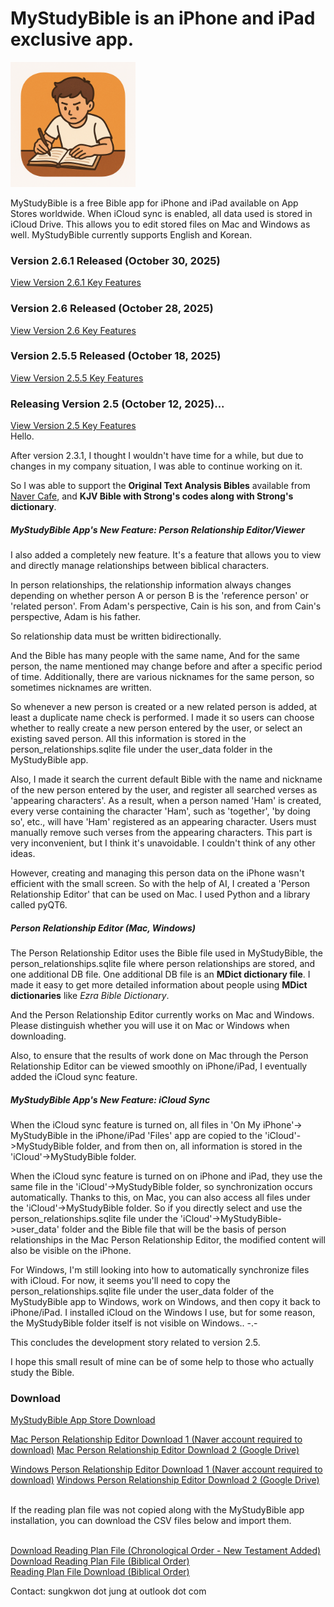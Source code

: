 # MyStudyBible is an iPhone and iPad exclusive app.

<img src="MyStudyBible_2_4_Images/bibleAppIcon.png" width="200">

<br>

MyStudyBible is a free Bible app for iPhone and iPad available on App Stores worldwide.
When iCloud sync is enabled, all data used is stored in iCloud Drive.
This allows you to edit stored files on Mac and Windows as well.
MyStudyBible currently supports English and Korean.

### Version 2.6.1 Released (October 30, 2025)
[View Version 2.6.1 Key Features](/en/MyStudyBible?id=key-features-added-in-261)
<br>

### Version 2.6 Released (October 28, 2025)
[View Version 2.6 Key Features](/en/MyStudyBible?id=key-features-added-in-26)
<br>

### Version 2.5.5 Released (October 18, 2025)
[View Version 2.5.5 Key Features](/en/MyStudyBible?id=key-features-added-in-255)
<br>


### Releasing Version 2.5 (October 12, 2025)...

[View Version 2.5 Key Features](/en/MyStudyBible?id=key-features-added-in-25)
<br>
Hello.

After version 2.3.1, I thought I wouldn't have time for a while, but due to changes in my company situation, I was able to continue working on it.

So I was able to support the **Original Text Analysis Bibles** available from [Naver Cafe](https://cafe.naver.com/thewordkor), and **KJV Bible with Strong's codes along with Strong's dictionary**.

##### MyStudyBible App's New Feature: Person Relationship Editor/Viewer
I also added a completely new feature.
It's a feature that allows you to view and directly manage relationships between biblical characters.

In person relationships, the relationship information always changes depending on whether person A or person B is the 'reference person' or 'related person'.
From Adam's perspective, Cain is his son, and from Cain's perspective, Adam is his father.

So relationship data must be written bidirectionally.

And the Bible has many people with the same name,
And for the same person, the name mentioned may change before and after a specific period of time.
Additionally, there are various nicknames for the same person, so sometimes nicknames are written.

So whenever a new person is created or a new related person is added, at least a duplicate name check is performed.
I made it so users can choose whether to really create a new person entered by the user, or select an existing saved person.
All this information is stored in the person_relationships.sqlite file under the user_data folder in the MyStudyBible app.

Also, I made it search the current default Bible with the name and nickname of the new person entered by the user, and register all searched verses as 'appearing characters'. As a result, when a person named 'Ham' is created, every verse containing the character 'Ham', such as 'together', 'by doing so', etc., will have 'Ham' registered as an appearing character. Users must manually remove such verses from the appearing characters.
This part is very inconvenient, but I think it's unavoidable. I couldn't think of any other ideas.

However, creating and managing this person data on the iPhone wasn't efficient with the small screen.
So with the help of AI, I created a 'Person Relationship Editor' that can be used on Mac. I used Python and a library called pyQT6.

##### Person Relationship Editor (Mac, Windows)

The Person Relationship Editor uses the Bible file used in MyStudyBible, the person_relationships.sqlite file where person relationships are stored, and one additional DB file.
One additional DB file is an **MDict dictionary file**. I made it easy to get more detailed information about people using **MDict dictionaries** like _Ezra Bible Dictionary_.

And the Person Relationship Editor currently works on Mac and Windows. Please distinguish whether you will use it on Mac or Windows when downloading.

Also, to ensure that the results of work done on Mac through the Person Relationship Editor can be viewed smoothly on iPhone/iPad, I eventually added the iCloud sync feature.

##### MyStudyBible App's New Feature: iCloud Sync

When the iCloud sync feature is turned on, all files in 'On My iPhone'-> MyStudyBible in the iPhone/iPad 'Files' app are copied to the 'iCloud'->MyStudyBible folder, and from then on, all information is stored in the 'iCloud'->MyStudyBible folder.

When the iCloud sync feature is turned on on iPhone and iPad, they use the same file in the 'iCloud'->MyStudyBible folder, so synchronization occurs automatically.
Thanks to this, on Mac, you can also access all files under the 'iCloud'->MyStudyBible folder.
So if you directly select and use the person_relationships.sqlite file under the 'iCloud'->MyStudyBible->user_data' folder and the Bible file that will be the basis of person relationships in the Mac Person Relationship Editor, the modified content will also be visible on the iPhone.

For Windows, I'm still looking into how to automatically synchronize files with iCloud.
For now, it seems you'll need to copy the person_relationships.sqlite file under the user_data folder of the MyStudyBible app to Windows, work on Windows, and then copy it back to iPhone/iPad. I installed iCloud on the Windows I use, but for some reason, the MyStudyBible folder itself is not visible on Windows.. -.-

This concludes the development story related to version 2.5.

I hope this small result of mine can be of some help to those who actually study the Bible.

### Download

[MyStudyBible App Store Download](https://apps.apple.com/us/app/mystudybible/id6743988874)


[Mac Person Relationship Editor Download 1 (Naver account required to download)](https://naver.me/GRu5Mz3j)
[Mac Person Relationship Editor Download 2 (Google Drive)](https://drive.google.com/drive/folders/1A6oZ2GKBe6nNGWUiDnpRsL-aX61EcJTc?usp=sharing)

[Windows Person Relationship Editor Download 1 (Naver account required to download)](https://naver.me/GhSHwN6e)
[Windows Person Relationship Editor Download 2 (Google Drive)](https://drive.google.com/drive/folders/1B1HwnDvwVVj0a9d2tNcs3LnlOwqS0DCn?usp=sharing)

<br>
If the reading plan file was not copied along with the MyStudyBible app installation, you can download the CSV files below and import them.<br>
<br>

[Download Reading Plan File (Chronological Order - New Testament Added)](https://raw.githubusercontent.com/kleinstein/my-study-bible/main/reading_plan_files/리딩%20플랜%20연대순-신약추가.csv)<br>
[Download Reading Plan File (Biblical Order)](https://raw.githubusercontent.com/kleinstein/my-study-bible/main/reading_plan_files/리딩%20플랜%20목차순.csv)<br>
[Reading Plan File Download (Biblical Order)](https://raw.githubusercontent.com/kleinstein/my-study-bible/main/reading_plan_files/reading%20plan%20In%20biblical%20order.csv)
<br>


Contact: sungkwon dot jung at outlook dot com
